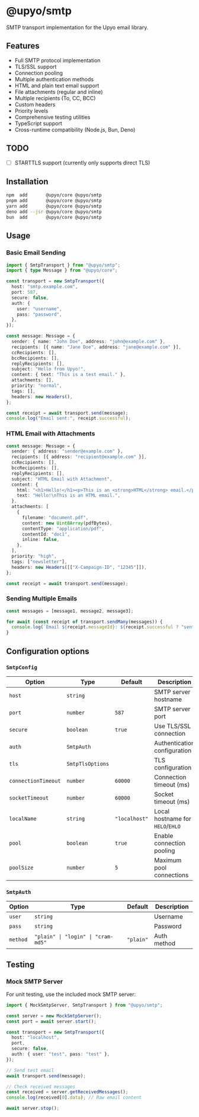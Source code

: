 <!-- deno-fmt-ignore-file -->

@upyo/smtp
==========

SMTP transport implementation for the Upyo email library.


Features
--------

 -  Full SMTP protocol implementation
 -  TLS/SSL support
 -  Connection pooling
 -  Multiple authentication methods
 -  HTML and plain text email support
 -  File attachments (regular and inline)
 -  Multiple recipients (To, CC, BCC)
 -  Custom headers
 -  Priority levels
 -  Comprehensive testing utilities
 -  TypeScript support
 -  Cross-runtime compatibility (Node.js, Bun, Deno)


TODO
----

- [ ] STARTTLS support (currently only supports direct TLS)


Installation
------------

~~~~ sh
npm  add       @upyo/core @upyo/smtp
pnpm add       @upyo/core @upyo/smtp
yarn add       @upyo/core @upyo/smtp
deno add --jsr @upyo/core @upyo/smtp
bun  add       @upyo/core @upyo/smtp
~~~~


Usage
-----

### Basic Email Sending

~~~~ typescript
import { SmtpTransport } from "@upyo/smtp";
import { type Message } from "@upyo/core";

const transport = new SmtpTransport({
  host: "smtp.example.com",
  port: 587,
  secure: false,
  auth: {
    user: "username",
    pass: "password",
  },
});

const message: Message = {
  sender: { name: "John Doe", address: "john@example.com" },
  recipients: [{ name: "Jane Doe", address: "jane@example.com" }],
  ccRecipients: [],
  bccRecipients: [],
  replyRecipients: [],
  subject: "Hello from Upyo!",
  content: { text: "This is a test email." },
  attachments: [],
  priority: "normal",
  tags: [],
  headers: new Headers(),
};

const receipt = await transport.send(message);
console.log("Email sent:", receipt.successful);
~~~~

### HTML Email with Attachments

~~~~ typescript
const message: Message = {
  sender: { address: "sender@example.com" },
  recipients: [{ address: "recipient@example.com" }],
  ccRecipients: [],
  bccRecipients: [],
  replyRecipients: [],
  subject: "HTML Email with Attachment",
  content: {
    html: "<h1>Hello!</h1><p>This is an <strong>HTML</strong> email.</p>",
    text: "Hello!\nThis is an HTML email.",
  },
  attachments: [
    {
      filename: "document.pdf",
      content: new Uint8Array(pdfBytes),
      contentType: "application/pdf",
      contentId: "doc1",
      inline: false,
    },
  ],
  priority: "high",
  tags: ["newsletter"],
  headers: new Headers([["X-Campaign-ID", "12345"]]),
};

const receipt = await transport.send(message);
~~~~

### Sending Multiple Emails

~~~~ typescript
const messages = [message1, message2, message3];

for await (const receipt of transport.sendMany(messages)) {
  console.log(`Email ${receipt.messageId}: ${receipt.successful ? "sent" : "failed"}`);
}
~~~~


Configuration options
---------------------

### `SmtpConfig`

| Option              | Type             | Default       | Description                      |
|---------------------|------------------|---------------|----------------------------------|
| `host`              | `string`         |               | SMTP server hostname             |
| `port`              | `number`         | `587`         | SMTP server port                 |
| `secure`            | `boolean`        | `true`        | Use TLS/SSL connection           |
| `auth`              | `SmtpAuth`       |               | Authentication configuration     |
| `tls`               | `SmtpTlsOptions` |               | TLS configuration                |
| `connectionTimeout` | `number`         | `60000`       | Connection timeout (ms)          |
| `socketTimeout`     | `number`         | `60000`       | Socket timeout (ms)              |
| `localName`         | `string`         | `"localhost"` | Local hostname for `HELO`/`EHLO` |
| `pool`              | `boolean`        | `true`        | Enable connection pooling        |
| `poolSize`          | `number`         | `5`           | Maximum pool connections         |

### `SmtpAuth`

| Option   | Type                               | Default   | Description |
|----------|------------------------------------|-----------|-------------|
| `user`   | `string`                           |           | Username    |
| `pass`   | `string`                           |           | Password    |
| `method` | `"plain" \| "login" \| "cram-md5"` | `"plain"` | Auth method |


Testing
-------

### Mock SMTP Server

For unit testing, use the included mock SMTP server:

~~~~ typescript
import { MockSmtpServer, SmtpTransport } from "@upyo/smtp";

const server = new MockSmtpServer();
const port = await server.start();

const transport = new SmtpTransport({
  host: "localhost",
  port,
  secure: false,
  auth: { user: "test", pass: "test" },
});

// Send test email
await transport.send(message);

// Check received messages
const received = server.getReceivedMessages();
console.log(received[0].data); // Raw email content

await server.stop();
~~~~
